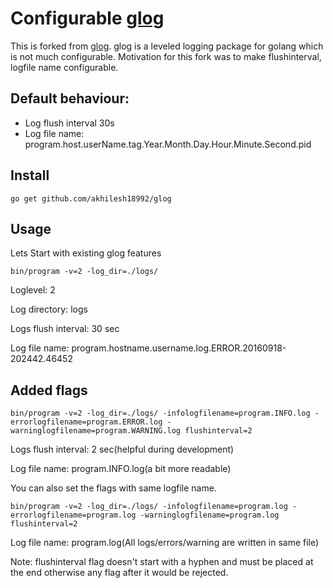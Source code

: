# Configurable [glog]

This is forked from [glog].
glog is a leveled logging package for golang which is not much configurable. Motivation for this fork was to make flushinterval, logfile name configurable.


## Default behaviour:

- Log flush interval 30s
- Log file name: program.host.userName.tag.Year.Month.Day.Hour.Minute.Second.pid


## Install

```
go get github.com/akhilesh18992/glog
```


## Usage

Lets Start with existing glog features

```
bin/program -v=2 -log_dir=./logs/
```

Loglevel: 2

Log directory: logs

Logs flush interval: 30 sec 

Log file name: program.hostname.username.log.ERROR.20160918-202442.46452


## Added flags

```
bin/program -v=2 -log_dir=./logs/ -infologfilename=program.INFO.log -errorlogfilename=program.ERROR.log -warninglogfilename=program.WARNING.log flushinterval=2
```

Logs flush interval: 2 sec(helpful during development)

Log file name: program.INFO.log(a bit more readable)


You can also set the flags with same logfile name.

```
bin/program -v=2 -log_dir=./logs/ -infologfilename=program.log -errorlogfilename=program.log -warninglogfilename=program.log flushinterval=2
```

Log file name: program.log(All logs/errors/warning are written in same file)

Note: flushinterval flag doesn't start with a hyphen and must be placed at the end otherwise any flag after it would be rejected.


[glog]: <https://github.com/golang/glog>
